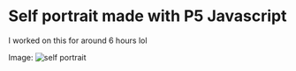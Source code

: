 # Self portrait made with P5 Javascript
I worked on this for around 6 hours lol

Image: 
![self portrait](https://imgur.com/yihnZr8)

